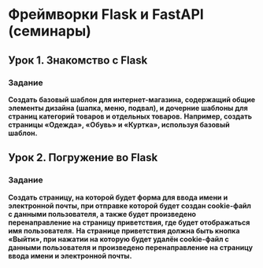 # Фреймворки Flask и FastAPI (семинары)
## Урок 1. Знакомство с Flask

### Задание
**Создать базовый шаблон для интернет-магазина, содержащий общие элементы дизайна (шапка, меню, подвал),
и дочерние шаблоны для страниц категорий товаров и отдельных товаров.**
**Например, создать страницы «Одежда», «Обувь» и «Куртка», используя базовый шаблон.**


## Урок 2. Погружение во Flask
### Задание
**Создать страницу, на которой будет форма для ввода имени и электронной почты, при отправке которой будет
создан cookie-файл с данными пользователя, а также будет произведено перенаправление на страницу приветствия,
где будет отображаться имя пользователя.**
**На странице приветствия должна быть кнопка «Выйти», при нажатии на которую будет удалён cookie-файл с данными
пользователя и произведено перенаправление на страницу ввода имени и электронной почты.**